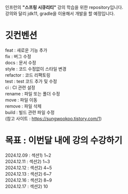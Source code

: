 인프런의 **"스프링 시큐리티"** 강의 학습을 위한 repository입니다.<br/>
강의와 달리 jdk11, gradle을 이용해서 개발을 할 예정입니다.

# 깃컨벤션

feat : 새로운 기능 추가<br/>
fix : 버그 수정<br/>
docs : 문서 수정<br/>
style : 코드 수정없이 스타일 변경<br/>
refactor : 코드 리팩토링<br/>
test : test 코드 추가 및 수정<br/>
ci : CI 관련 설정<br/>
rename : 파일 또는 폴더 수정<br/>
move : 파일 이동<br/>
remove : 파일 삭제<br/>
build : 빌드 관련 파일 수정<br/>
(참고 사이트 : https://sungwookoo.tistory.com/1)<br/>

# 목표 : 이번달 내에 강의 수강하기

2024.12.09 : 섹션1) 1~2<br/>
2024.12.11 : 섹션2) 1~3<br/>
2024.12.12 : 섹션2) 4~5<br/>
2024.12.13 : 섹션2) 6~7<br/>
2024.12.16 : 섹션2) 8~9<br/>
2024.12.17 : 섹션2) 10<br/>
